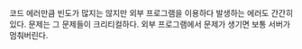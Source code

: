 코드 에러만큼 빈도가 많지는 않지만 외부 프로그램을 이용하다 발생하는 에러도 간간히 있다. 문제는 그 문제들이 크리티컬하다. 외부 프로그램에서 문제가 생기면 보통 서버가 멈춰버린다.